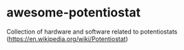# awesome-potentiostat
Collection of hardware and software related to potentiostats (https://en.wikipedia.org/wiki/Potentiostat)

